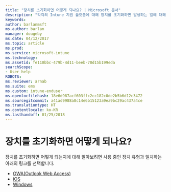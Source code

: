 ```yaml
---
title: "장치를 초기화하면 어떻게 되나요? | Microsoft 문서"
description: "각각의 Intune 지원 플랫폼에 대해 장치를 초기화하면 발생하는 일에 대해 자세히 알아보세요."
keywords: 
author: barlanmsft
ms.author: barlan
manager: dougeby
ms.date: 04/12/2017
ms.topic: article
ms.prod: 
ms.service: microsoft-intune
ms.technology: 
ms.assetid: fe110bbc-479b-4d11-beeb-70d15b199eda
searchScope:
- User help
ROBOTS: 
ms.reviewer: arnab
ms.suite: ems
ms.custom: intune-enduser
ms.openlocfilehash: 18e6d987acf603ffc2cc182c0de2b5b6d12c3472
ms.sourcegitcommit: a41ad9988a8c14e6b15123a9ea9bc29ac437a4ce
ms.translationtype: HT
ms.contentlocale: ko-KR
ms.lasthandoff: 01/25/2018
---
```

# <a name="what-happens-if-you-reset-your-device"></a>장치를 초기화하면 어떻게 되나요?

장치를 초기화하면 어떻게 되는지에 대해 알아보려면 사용 중인 장치 유형과 일치하는 아래의 링크를 선택합니다.

- [OWA(Outlook Web Access)](what-happens-if-you-reset-your-device-using-the-company-portal-android.md)
- [iOS](what-happens-if-you-reset-your-device-using-the-company-portal-ios.md)
- [Windows](what-happens-if-you-reset-your-device-using-the-company-portal-windows.md)
